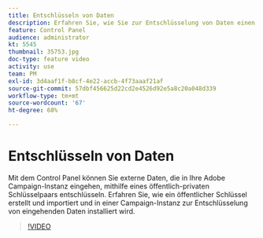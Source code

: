```yaml
---
title: Entschlüsseln von Daten
description: Erfahren Sie, wie Sie zur Entschlüsselung von Daten einen öffentlichen Schlüssel erstellen, importieren und in einer Campaign-Instanz installieren.
feature: Control Panel
audience: administrator
kt: 5545
thumbnail: 35753.jpg
doc-type: feature video
activity: use
team: PM
exl-id: 3d4aaf1f-b8cf-4e22-accb-4f73aaaf21af
source-git-commit: 57dbf456625d22cd2e4526d92e5a8c20a048d339
workflow-type: tm+mt
source-wordcount: '67'
ht-degree: 68%

---
```


# Entschlüsseln von Daten

Mit dem Control Panel können Sie externe Daten, die in Ihre Adobe Campaign-Instanz eingehen, mithilfe eines öffentlich-privaten Schlüsselpaars entschlüsseln.
Erfahren Sie, wie ein öffentlicher Schlüssel erstellt und importiert und in einer Campaign-Instanz zur Entschlüsselung von eingehenden Daten installiert wird.

>[!VIDEO](https://video.tv.adobe.com/v/35753?quality=12)
